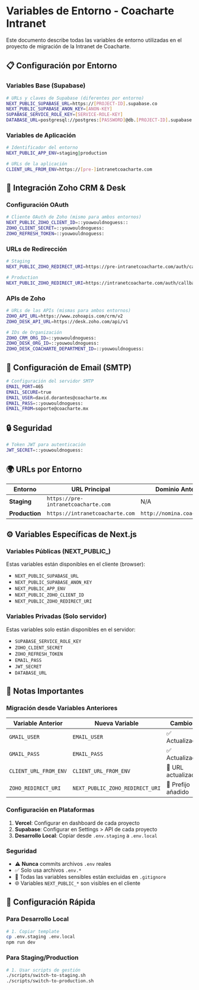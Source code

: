 # Variables de Entorno - Coacharte Intranet

Este documento describe todas las variables de entorno utilizadas en el proyecto de migración de la Intranet de Coacharte.

## 📋 Configuración por Entorno

### Variables Base (Supabase)
```bash
# URLs y claves de Supabase (diferentes por entorno)
NEXT_PUBLIC_SUPABASE_URL=https://[PROJECT-ID].supabase.co
NEXT_PUBLIC_SUPABASE_ANON_KEY=[ANON-KEY]
SUPABASE_SERVICE_ROLE_KEY=[SERVICE-ROLE-KEY]
DATABASE_URL=postgresql://postgres:[PASSWORD]@db.[PROJECT-ID].supabase.co:5432/postgres
```

### Variables de Aplicación
```bash
# Identificador del entorno
NEXT_PUBLIC_APP_ENV=staging|production

# URLs de la aplicación
CLIENT_URL_FROM_ENV=https://[pre-]intranetcoacharte.com
```

## 🔐 Integración Zoho CRM & Desk

### Configuración OAuth
```bash
# Cliente OAuth de Zoho (mismo para ambos entornos)
NEXT_PUBLIC_ZOHO_CLIENT_ID=::youwouldnoguess::
ZOHO_CLIENT_SECRET=::youwouldnoguess:
ZOHO_REFRESH_TOKEN=::youwouldnoguess:
```

### URLs de Redirección
```bash
# Staging
NEXT_PUBLIC_ZOHO_REDIRECT_URI=https://pre-intranetcoacharte.com/auth/callback

# Production
NEXT_PUBLIC_ZOHO_REDIRECT_URI=https://intranetcoacharte.com/auth/callback
```

### APIs de Zoho
```bash
# URLs de las APIs (mismas para ambos entornos)
ZOHO_API_URL=https://www.zohoapis.com/crm/v2
ZOHO_DESK_API_URL=https://desk.zoho.com/api/v1

# IDs de Organización
ZOHO_CRM_ORG_ID=::youwouldnoguess:
ZOHO_DESK_ORG_ID=::youwouldnoguess:
ZOHO_DESK_COACHARTE_DEPARTMENT_ID=::youwouldnoguess:
```

## 📧 Configuración de Email (SMTP)

```bash
# Configuración del servidor SMTP
EMAIL_PORT=465
EMAIL_SECURE=true
EMAIL_USER=david.dorantes@coacharte.mx
EMAIL_PASS=::youwouldnoguess:
EMAIL_FROM=soporte@coacharte.mx
```

## 🔒 Seguridad

```bash
# Token JWT para autenticación
JWT_SECRET=::youwouldnoguess:
```

## 🌍 URLs por Entorno

| Entorno | URL Principal | Dominio Anterior |
|---------|---------------|------------------|
| **Staging** | `https://pre-intranetcoacharte.com` | N/A |
| **Production** | `https://intranetcoacharte.com` | `http://nomina.coacharte.mx` |

## ⚙️ Variables Específicas de Next.js

### Variables Públicas (NEXT_PUBLIC_)
Estas variables están disponibles en el cliente (browser):

- `NEXT_PUBLIC_SUPABASE_URL`
- `NEXT_PUBLIC_SUPABASE_ANON_KEY`
- `NEXT_PUBLIC_APP_ENV`
- `NEXT_PUBLIC_ZOHO_CLIENT_ID`
- `NEXT_PUBLIC_ZOHO_REDIRECT_URI`

### Variables Privadas (Solo servidor)
Estas variables solo están disponibles en el servidor:

- `SUPABASE_SERVICE_ROLE_KEY`
- `ZOHO_CLIENT_SECRET`
- `ZOHO_REFRESH_TOKEN`
- `EMAIL_PASS`
- `JWT_SECRET`
- `DATABASE_URL`

## 📝 Notas Importantes

### Migración desde Variables Anteriores

| Variable Anterior | Nueva Variable | Cambios |
|-------------------|----------------|---------|
| `GMAIL_USER` | `EMAIL_USER` | ✅ Actualizado |
| `GMAIL_PASS` | `EMAIL_PASS` | ✅ Actualizado |
| `CLIENT_URL_FROM_ENV` | `CLIENT_URL_FROM_ENV` | 🔄 URL actualizada |
| `ZOHO_REDIRECT_URI` | `NEXT_PUBLIC_ZOHO_REDIRECT_URI` | 🔄 Prefijo añadido |

### Configuración en Plataformas

1. **Vercel**: Configurar en dashboard de cada proyecto
2. **Supabase**: Configurar en Settings > API de cada proyecto
3. **Desarrollo Local**: Copiar desde `.env.staging` a `.env.local`

### Seguridad

- ⚠️ **Nunca** commits archivos `.env` reales
- ✅ Solo usa archivos `.env.*`
- 🔐 Todas las variables sensibles están excluidas en `.gitignore`
- 🌐 Variables `NEXT_PUBLIC_*` son visibles en el cliente

## 🚀 Configuración Rápida

### Para Desarrollo Local
```bash
# 1. Copiar template
cp .env.staging .env.local
npm run dev
```

### Para Staging/Production
```bash
# 1. Usar scripts de gestión
./scripts/switch-to-staging.sh
./scripts/switch-to-production.sh
```
